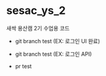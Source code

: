 # sesac_ys_2

새싹 용산캠 2기 수업용 코드

- git branch test (EX: 로그인 UI 완료)
- git branch test (EX: 로그인 API)


- pr test